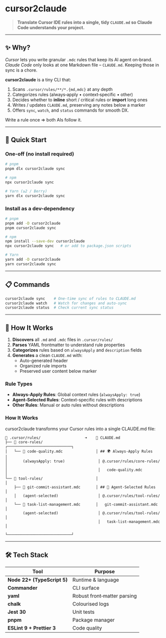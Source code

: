 # cursor2claude

> **Translate Cursor IDE rules into a single, tidy `CLAUDE.md` so Claude Code understands your project.**

---

## ✨ Why?

_Cursor_ lets you write granular `.mdc` rules that keep its AI agent on‑brand.  
_Claude Code_ only looks at one Markdown file – `CLAUDE.md`. Keeping those in sync is a chore.

**cursor2claude** is a tiny CLI that:

1. Scans `.cursor/rules/**/*.{md,mdc}` at any depth
2. Categorizes rules (always‑apply • context‑specific • other)
3. Decides whether to **inline** short / critical rules or **import** long ones
4. Writes / updates `CLAUDE.md`, preserving any notes below a marker
5. Offers `sync`, `watch`, and `status` commands for smooth DX.

Write a rule once ⇒ both AIs follow it.

---

## 🚀 Quick Start

### One-off (no install required)

```bash
# pnpm
pnpm dlx cursor2claude sync

# npm
npx cursor2claude sync

# Yarn (≥2 / Berry)
yarn dlx cursor2claude sync
```

### Install as a dev-dependency

```bash
# pnpm
pnpm add -D cursor2claude
pnpm cursor2claude sync

# npm
npm install --save-dev cursor2claude
npx cursor2claude sync   # or add to package.json scripts

# Yarn
yarn add -D cursor2claude
yarn cursor2claude sync
```

---

## 📋 Commands

```bash
cursor2claude sync    # One-time sync of rules to CLAUDE.md
cursor2claude watch   # Watch for changes and auto-sync
cursor2claude status  # Check current sync status
```

---

## 🔧 How It Works

1. **Discovers** all `.md` and `.mdc` files in `.cursor/rules/`
2. **Parses** YAML frontmatter to understand rule properties
3. **Categorizes** rules based on `alwaysApply` and `description` fields
4. **Generates** a clean `CLAUDE.md` with:
   - Auto-generated header
   - Organized rule imports
   - Preserved user content below marker

### Rule Types

- **Always-Apply Rules**: Global context rules (`alwaysApply: true`)
- **Agent-Selected Rules**: Context-specific rules with descriptions
- **Other Rules**: Manual or auto rules without descriptions

### How It Works

cursor2claude transforms your Cursor rules into a single CLAUDE.md file:

```
📁 .cursor/rules/                    ➜    📄 CLAUDE.md
├── 📁 core-rules/                        ┌─────────────────────────────┐
│   └── 📄 code-quality.mdc               │ ## 🌍 Always-Apply Rules    │
│       (alwaysApply: true)               │ @.cursor/rules/core-rules/  │
│                                         │   code-quality.mdc          │
└── 📁 tool-rules/                        │                             │
    ├── 📄 git-commit-assistant.mdc       │ ## 🤖 Agent-Selected Rules  │
    │   (agent-selected)                  │ @.cursor/rules/tool-rules/  │
    └── 📄 task-list-management.mdc       │   git-commit-assistant.mdc  │
        (agent-selected)                  │ @.cursor/rules/tool-rules/  │
                                          │   task-list-management.mdc  │
                                          └─────────────────────────────┘
```

---

## 🛠 Tech Stack

| Tool                        | Purpose                     |
| --------------------------- | --------------------------- |
| **Node 22+ (TypeScript 5)** | Runtime & language          |
| **Commander**               | CLI surface                 |
| **yaml**                    | Robust front‑matter parsing |
| **chalk**                   | Colourised logs             |
| **Jest 30**                 | Unit tests                  |
| **pnpm**                    | Package manager             |
| **ESLint 9 + Prettier 3**   | Code quality                |
